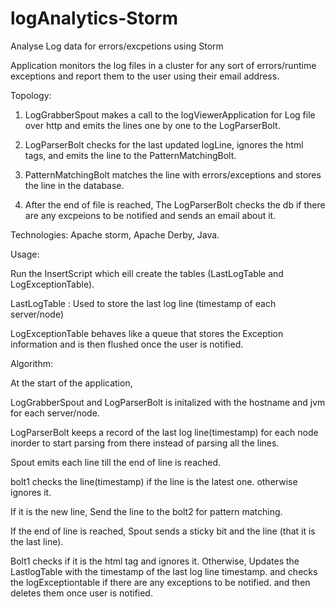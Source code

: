 # logAnalytics-Storm
Analyse Log data for errors/excpetions using Storm 

Application monitors the log files in a cluster for any sort of errors/runtime exceptions and report them to the user using their email address. 

Topology: 

1. LogGrabberSpout makes a call to the logViewerApplication for Log file over http and emits the lines one by one to the LogParserBolt. 

2. LogParserBolt checks for the last updated logLine, ignores the html tags, and emits the line to the PatternMatchingBolt. 

3. PatternMatchingBolt matches the line with errors/exceptions and stores the line in the database. 

4. After the end of file is reached, The LogParserBolt checks the db if there are any excpeions to be notified and sends an email about it. 

Technologies: 
  Apache storm, Apache Derby, Java. 
  
Usage: 
  
  Run the InsertScript which eill create the tables (LastLogTable and LogExceptionTable). 
  
  LastLogTable : Used to store the last log line (timestamp of each server/node)
  
  LogExceptionTable behaves like a queue that stores the Exception information and is then flushed once the user is notified. 
  
Algorithm: 
  
  At the start of the application, 
  
  LogGrabberSpout and LogParserBolt is initalized with the hostname and jvm for each server/node.
  
  LogParserBolt keeps a record of the last log line(timestamp) for each node inorder to start parsing from there instead of parsing all the lines. 
  
  Spout emits each line till the end of line is reached. 
  
  bolt1 checks the line(timestamp) if the line is the latest one. otherwise ignores it. 
  
  If it is the new line, Send the line to the bolt2 for pattern matching. 
  
  If the end of line is reached, Spout sends a sticky bit and the line (that it is the last line).
  
  Bolt1 checks if it is the html tag and ignores it. Otherwise, Updates the LastlogTable with the timestamp of the last log line timestamp. 
    and checks the logExceptiontable if there are any exceptions to be notified. and then deletes them once user is notified. 
    
  
  
